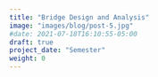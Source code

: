 ```yaml
---
title: "Bridge Design and Analysis"
image: "images/blog/post-5.jpg"
#date: 2021-07-18T16:10:55-05:00
draft: true
project_date: "Semester"
weight: 0
---
```


